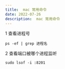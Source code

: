 ```yaml
---
title:  mac 常用命令
date: 2022-07-26
description:  mac 常用命令
---
```


1 查看进程号
```shell
ps -ef | grep 进程名
```

2 查看端口被哪个进程监听
```shell
sudo lsof -i :8201
```